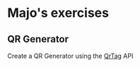 # Majo's exercises

## QR Generator
Create a QR Generator using the [QrTag](https://www.qrtag.net/api/) API
